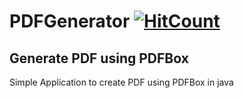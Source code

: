 # PDFGenerator [![HitCount](http://hits.dwyl.io/suvrat2014@gmailcom/Suvrat2014/PDFGenerator.svg)](http://hits.dwyl.io/suvrat2014@gmailcom/Suvrat2014/PDFGenerator)

## Generate PDF using PDFBox
Simple Application to create PDF using PDFBox in java 
